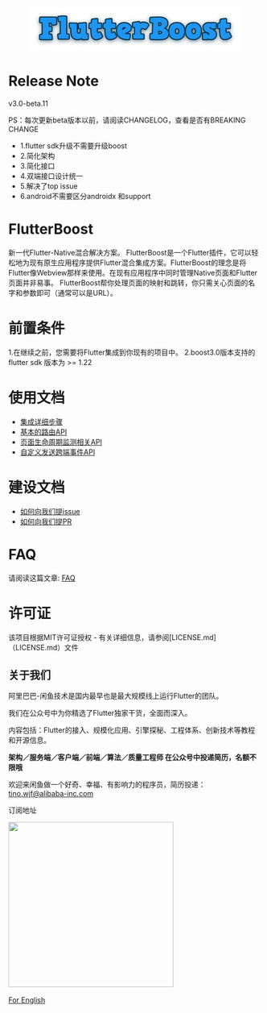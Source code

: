 <p align="center">
  <img src="flutter_boost.png">
</p>


# Release Note

v3.0-beta.11

PS：每次更新beta版本以前，请阅读CHANGELOG，查看是否有BREAKING CHANGE

- 1.flutter sdk升级不需要升级boost
- 2.简化架构
- 3.简化接口
- 4.双端接口设计统一
- 5.解决了top issue
- 6.android不需要区分androidx 和support

# FlutterBoost

新一代Flutter-Native混合解决方案。 FlutterBoost是一个Flutter插件，它可以轻松地为现有原生应用程序提供Flutter混合集成方案。FlutterBoost的理念是将Flutter像Webview那样来使用。在现有应用程序中同时管理Native页面和Flutter页面并非易事。 FlutterBoost帮你处理页面的映射和跳转，你只需关心页面的名字和参数即可（通常可以是URL）。


# 前置条件

1.在继续之前，您需要将Flutter集成到你现有的项目中。
2.boost3.0版本支持的flutter sdk 版本为 >= 1.22

# 使用文档

- [集成详细步骤](https://github.com/alibaba/flutter_boost/blob/task/doc/docs/install.md)
- [基本的路由API](https://github.com/alibaba/flutter_boost/blob/task/doc/docs/routeAPI.md)
- [页面生命周期监测相关API](https://github.com/alibaba/flutter_boost/blob/task/doc/docs/lifecycle.md)
- [自定义发送跨端事件API](https://github.com/alibaba/flutter_boost/blob/task/doc/docs/event.md)

# 建设文档
- [如何向我们提issue](https://github.com/alibaba/flutter_boost/blob/task/doc/docs/issue.md)
- [如何向我们提PR](https://github.com/alibaba/flutter_boost/blob/task/doc/docs/pr.md)


# FAQ

请阅读这篇文章:
<a href="Frequently Asked Question.md">FAQ</a>


# 许可证
该项目根据MIT许可证授权 - 有关详细信息，请参阅[LICENSE.md]（LICENSE.md）文件
<a name="Acknowledgments"> </a>



## 关于我们
阿里巴巴-闲鱼技术是国内最早也是最大规模线上运行Flutter的团队。

我们在公众号中为你精选了Flutter独家干货，全面而深入。

内容包括：Flutter的接入、规模化应用、引擎探秘、工程体系、创新技术等教程和开源信息。

**架构／服务端／客户端／前端／算法／质量工程师 在公众号中投递简历，名额不限哦**

欢迎来闲鱼做一个好奇、幸福、有影响力的程序员，简历投递：tino.wjf@alibaba-inc.com

订阅地址

<img src="https://img.alicdn.com/tfs/TB17Ki5XubviK0jSZFNXXaApXXa-656-656.png" width="328px" height="328px">

[For English](https://twitter.com/xianyutech "For English")
